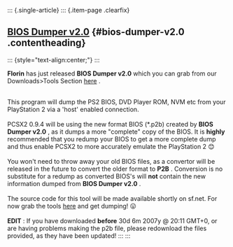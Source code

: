 ::: {.single-article}
::: {.item-page .clearfix}
## [BIOS Dumper v2.0](/145-bios-dumper-v2-0.html) {#bios-dumper-v2.0 .contentheading}

::: {style="text-align:center;"}
:::

**Florin** has just released **BIOS Dumper v2.0** which you can grab
from our Downloads\>Tools Section
[here](/download/releases/tools/viewcategory/14-tools.html) .

\
This program will dump the PS2 BIOS, DVD Player ROM, NVM etc from your
PlayStation 2 via a \'host\' enabled connection.\
\
PCSX2 0.9.4 will be using the new format BIOS (\*.p2b) created by **BIOS
Dumper v2.0** , as it dumps a more \"complete\" copy of the BIOS. It is
**highly** recommended that you redump your BIOS to get a more complete
dump and thus enable PCSX2 to more accurately emulate the PlayStation 2
😊\
\
You won\'t need to throw away your old BIOS files, as a convertor will
be released in the future to convert the older format to **P2B** .
Conversion is no substitute for a redump as converted BIOS\'s will
**not** contain the new information dumped from **BIOS Dumper v2.0** .\
\
The source code for this tool will be made available shortly on sf.net.
For now grab the tools
[here](/download/releases/tools/viewcategory/14-tools.html) and get
dumping!
😛\
\
**EDIT** : If you have downloaded **before** 30d 6m 2007y @ 20:11 GMT+0,
or are having problems making the p2b file, please redownload the files
provided, as they have been updated!
:::
:::
